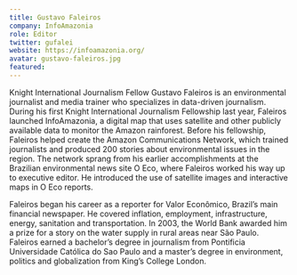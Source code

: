 ```yaml
---
title: Gustavo Faleiros
company: InfoAmazonia
role: Editor
twitter: gufalei
website: https://infoamazonia.org/
avatar: gustavo-faleiros.jpg
featured:
---
```

Knight International Journalism Fellow Gustavo Faleiros is an environmental journalist and media trainer who specializes in data-driven journalism. During his first Knight International Journalism Fellowship last year, Faleiros launched InfoAmazonia, a digital map that uses satellite and other publicly available data to monitor the Amazon rainforest. Before his fellowship, Faleiros helped create the Amazon Communications Network, which trained journalists and produced 200 stories about environmental issues in the region. The network sprang from his earlier accomplishments at the Brazilian environmental news site O Eco, where Faleiros worked his way up to executive editor. He introduced the use of satellite images and interactive maps in O Eco reports.

Faleiros began his career as a reporter for Valor Econômico, Brazil’s main financial newspaper. He covered inflation, employment, infrastructure, energy, sanitation and transportation. In 2003, the World Bank awarded him a prize for a story on the water supply in rural areas near São Paulo. Faleiros earned a bachelor’s degree in journalism from Pontificia Universidade Católica do Sao Paulo and a master’s degree in environment, politics and globalization from King’s College London.
